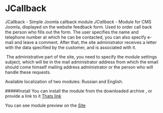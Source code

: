 # JCallback
JCallback - Simple Joomla callback module
*JCallback* - Module for CMS Joomla, displayed on the website feedback form. Used to order call back the person who fills out the form. The user specifies the name and telephone number at which he can be contacted, you can also specify e-mail and leave a comment. After that, the site administrator receives a letter with the data specified by the customer, and is associated with it.

 The administrative part of the site, you need to specify the module settings subject, which will be in the mail administrator address from which the email should come himself mailing address administrator or the person who will handle these requests.

Available localization of two modules: Russian and English.

#####Install
You can install the module from the downloaded archive , or provide a link to it [Thats link](https://github.com/WhiskeyMan-Tau/JCallback/archive/master.zip)

You can see module preview on the [Site](http://whiskeyman-tau.github.io/JCallback)
